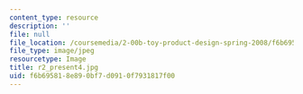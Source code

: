```yaml
---
content_type: resource
description: ''
file: null
file_location: /coursemedia/2-00b-toy-product-design-spring-2008/f6b695818e890bf7d0910f7931817f00_r2_present4.jpg
file_type: image/jpeg
resourcetype: Image
title: r2_present4.jpg
uid: f6b69581-8e89-0bf7-d091-0f7931817f00
---
```

